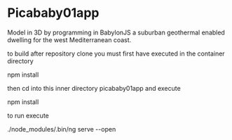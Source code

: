 # Picababy01app

Model in 3D by programming in BabylonJS a suburban geothermal enabled dwelling for the west Mediterranean coast.


to build after repository clone you must first have executed in the container directory

npm install

then cd into this inner directory picababy01app and execute

npm install




to run execute


./node_modules/.bin/ng serve --open



